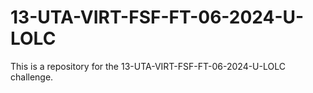# 13-UTA-VIRT-FSF-FT-06-2024-U-LOLC
This is a repository for the 13-UTA-VIRT-FSF-FT-06-2024-U-LOLC challenge.

